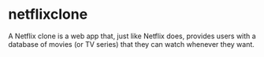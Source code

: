 # netflixclone
A Netflix clone is a web app that, just like Netflix does, provides users with a database of movies (or TV series) that they can watch whenever they want.
